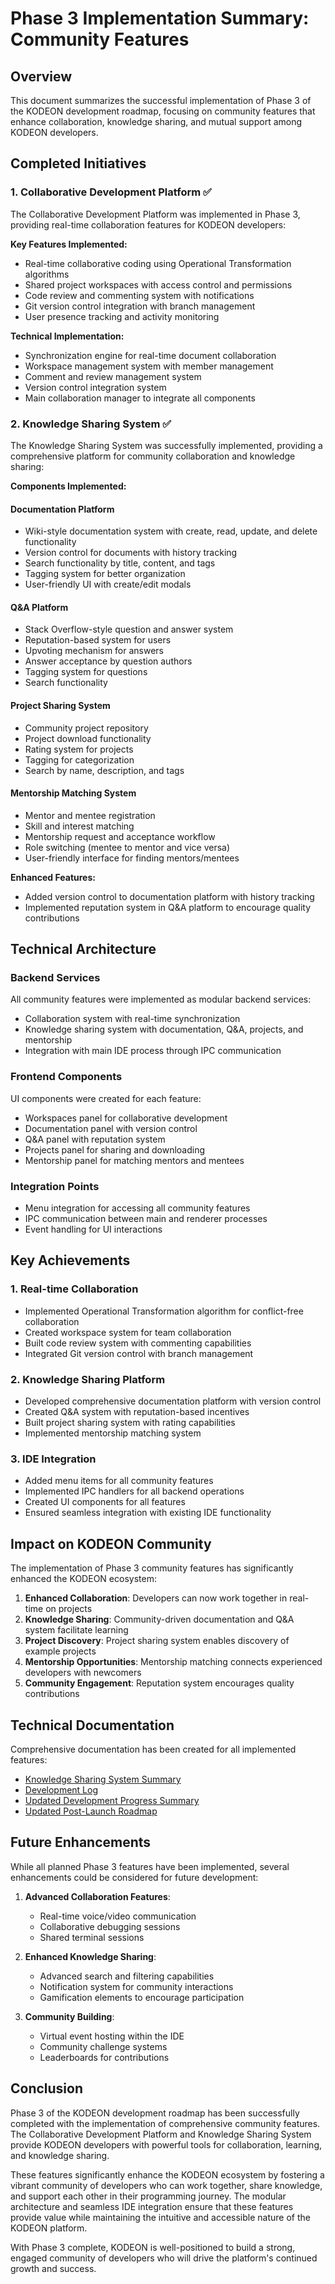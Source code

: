 # Phase 3 Implementation Summary: Community Features

## Overview

This document summarizes the successful implementation of Phase 3 of the KODEON development roadmap, focusing on community features that enhance collaboration, knowledge sharing, and mutual support among KODEON developers.

## Completed Initiatives

### 1. Collaborative Development Platform ✅

The Collaborative Development Platform was implemented in Phase 3, providing real-time collaboration features for KODEON developers:

**Key Features Implemented:**

-   Real-time collaborative coding using Operational Transformation algorithms
-   Shared project workspaces with access control and permissions
-   Code review and commenting system with notifications
-   Git version control integration with branch management
-   User presence tracking and activity monitoring

**Technical Implementation:**

-   Synchronization engine for real-time document collaboration
-   Workspace management system with member management
-   Comment and review management system
-   Version control integration system
-   Main collaboration manager to integrate all components

### 2. Knowledge Sharing System ✅

The Knowledge Sharing System was successfully implemented, providing a comprehensive platform for community collaboration and knowledge sharing:

**Components Implemented:**

#### Documentation Platform

-   Wiki-style documentation system with create, read, update, and delete functionality
-   Version control for documents with history tracking
-   Search functionality by title, content, and tags
-   Tagging system for better organization
-   User-friendly UI with create/edit modals

#### Q&A Platform

-   Stack Overflow-style question and answer system
-   Reputation-based system for users
-   Upvoting mechanism for answers
-   Answer acceptance by question authors
-   Tagging system for questions
-   Search functionality

#### Project Sharing System

-   Community project repository
-   Project download functionality
-   Rating system for projects
-   Tagging for categorization
-   Search by name, description, and tags

#### Mentorship Matching System

-   Mentor and mentee registration
-   Skill and interest matching
-   Mentorship request and acceptance workflow
-   Role switching (mentee to mentor and vice versa)
-   User-friendly interface for finding mentors/mentees

**Enhanced Features:**

-   Added version control to documentation platform with history tracking
-   Implemented reputation system in Q&A platform to encourage quality contributions

## Technical Architecture

### Backend Services

All community features were implemented as modular backend services:

-   Collaboration system with real-time synchronization
-   Knowledge sharing system with documentation, Q&A, projects, and mentorship
-   Integration with main IDE process through IPC communication

### Frontend Components

UI components were created for each feature:

-   Workspaces panel for collaborative development
-   Documentation panel with version control
-   Q&A panel with reputation system
-   Projects panel for sharing and downloading
-   Mentorship panel for matching mentors and mentees

### Integration Points

-   Menu integration for accessing all community features
-   IPC communication between main and renderer processes
-   Event handling for UI interactions

## Key Achievements

### 1. Real-time Collaboration

-   Implemented Operational Transformation algorithm for conflict-free collaboration
-   Created workspace system for team collaboration
-   Built code review system with commenting capabilities
-   Integrated Git version control with branch management

### 2. Knowledge Sharing Platform

-   Developed comprehensive documentation platform with version control
-   Created Q&A system with reputation-based incentives
-   Built project sharing system with rating capabilities
-   Implemented mentorship matching system

### 3. IDE Integration

-   Added menu items for all community features
-   Implemented IPC handlers for all backend operations
-   Created UI components for all features
-   Ensured seamless integration with existing IDE functionality

## Impact on KODEON Community

The implementation of Phase 3 community features has significantly enhanced the KODEON ecosystem:

1. **Enhanced Collaboration**: Developers can now work together in real-time on projects
2. **Knowledge Sharing**: Community-driven documentation and Q&A system facilitate learning
3. **Project Discovery**: Project sharing system enables discovery of example projects
4. **Mentorship Opportunities**: Mentorship matching connects experienced developers with newcomers
5. **Community Engagement**: Reputation system encourages quality contributions

## Technical Documentation

Comprehensive documentation has been created for all implemented features:

-   [Knowledge Sharing System Summary](knowledge-sharing-system-summary.md)
-   [Development Log](development-log.md)
-   [Updated Development Progress Summary](DEVELOPMENT_PROGRESS_SUMMARY.md)
-   [Updated Post-Launch Roadmap](POST_LAUNCH_ROADMAP.md)

## Future Enhancements

While all planned Phase 3 features have been implemented, several enhancements could be considered for future development:

1. **Advanced Collaboration Features**:

    - Real-time voice/video communication
    - Collaborative debugging sessions
    - Shared terminal sessions

2. **Enhanced Knowledge Sharing**:

    - Advanced search and filtering capabilities
    - Notification system for community interactions
    - Gamification elements to encourage participation

3. **Community Building**:
    - Virtual event hosting within the IDE
    - Community challenge systems
    - Leaderboards for contributions

## Conclusion

Phase 3 of the KODEON development roadmap has been successfully completed with the implementation of comprehensive community features. The Collaborative Development Platform and Knowledge Sharing System provide KODEON developers with powerful tools for collaboration, learning, and knowledge sharing.

These features significantly enhance the KODEON ecosystem by fostering a vibrant community of developers who can work together, share knowledge, and support each other in their programming journey. The modular architecture and seamless IDE integration ensure that these features provide value while maintaining the intuitive and accessible nature of the KODEON platform.

With Phase 3 complete, KODEON is well-positioned to build a strong, engaged community of developers who will drive the platform's continued growth and success.
